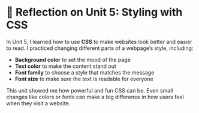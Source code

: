# 🎨 Reflection on Unit 5: Styling with CSS

In Unit 5, I learned how to use **CSS** to make websites look better and easier to read. I practiced changing different parts of a webpage’s style, including:

- **Background color** to set the mood of the page  
- **Text color** to make the content stand out  
- **Font family** to choose a style that matches the message  
- **Font size** to make sure the text is readable for everyone


This unit showed me how powerful and fun CSS can be. Even small changes like colors or fonts can make a big difference in how users feel when they visit a website.